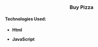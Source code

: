 # <h3 align = "center">Buy Pizza</h3>

<h4 align="left">Technologies Used:<h4>

- Html 

- JavaScript